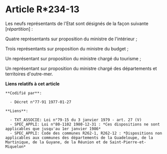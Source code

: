 # Article R*234-13

Les neufs représentants de l'Etat sont désignés de la façon suivante [*répartition*] :

Quatre représentants sur proposition du ministre de l'intérieur ;

Trois représentants sur proposition du ministre du budget ;

Un représentant sur proposition du ministre chargé du tourisme ;

Un représentant sur proposition du ministre chargé des départements et territoires d'outre-mer.

**Liens relatifs à cet article**

	**Codifié par**:

	  - Décret n°77-91 1977-01-27

	**Liens**:

	  - TXT_ASSOCIE: Loi n°79-15 du 3 janvier 1979 - art. 27 (V)
	  - SPEC_APPLI: Loi n°80-1102 1980-12-31 : *Ces dispositions ne sont applicables que jusqu'au 1er janvier 1986*
	  - SPEC_APPLI: Code des communes R262-1, R262-12 : *Dispositions non applicables aux communes des départements de la Guadeloupe, de la Martinique, de la Guyane, de la Réunion et de Saint-Pierre-et-Miquelon*
